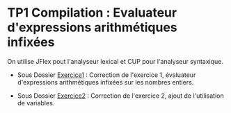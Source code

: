 # TP1 Compilation : Evaluateur d'expressions arithmétiques infixées
On utilise JFlex pout l'analyseur lexical et CUP pour l'analyseur syntaxique.

- Sous Dossier [Exercice1](Exercice1) : 
Correction de l'exercice 1, évaluateur d'expressions arithmétiques infixées sur les nombres entiers.

- Sous Dossier [Exercice2](Exercice2) : 
Correction de l'exercice 2, ajout de l'utilisation de variables.

